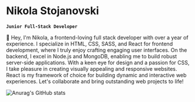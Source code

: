 # Nikola Stojanovski

**`Junior Full-Stack Developer`**

👋 Hey, I'm Nikola, a frontend-loving full stack developer with over a year of experience.
I specialize in HTML, CSS, SASS, and React for frontend development, where I truly enjoy crafting engaging user interfaces. On the backend, I excel in Node.js and MongoDB, enabling me to build robust server-side applications. With a keen eye for design and a passion for CSS, I take pleasure in creating visually appealing and responsive websites. React is my framework of choice for building dynamic and interactive web experiences. Let's collaborate and bring outstanding web projects to life!

![Anurag's GitHub stats](https://github-readme-stats.vercel.app/api?username=Niko21122323&show_icons=truetheme=onedark)

